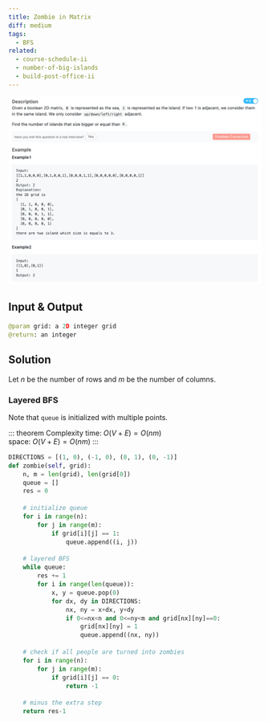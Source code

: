 ```yaml
---
title: Zombie in Matrix
diff: medium
tags:
  - BFS
related:
  - course-schedule-ii
  - number-of-big-islands
  - build-post-office-ii
---
```


<img class="medium-zoom" src="/algo/number-of-big-islands.png" alt="https://www.lintcode.com/problem/zombie-in-matrix">

## Input & Output

```py
@param grid: a 2D integer grid
@return: an integer
```

## Solution

Let $n$ be the number of rows and $m$ be the number of columns.

### Layered BFS

Note that `queue` is initialized with multiple points.

::: theorem Complexity
time: $O(V + E) = O(nm)$  
space: $O(V + E) = O(nm)$
:::

```py
DIRECTIONS = [(1, 0), (-1, 0), (0, 1), (0, -1)]
def zombie(self, grid):
    n, m = len(grid), len(grid[0])
    queue = []
    res = 0

    # initialize queue
    for i in range(n):
        for j in range(m):
            if grid[i][j] == 1:
                queue.append((i, j))

    # layered BFS
    while queue:
        res += 1
        for i in range(len(queue)):
            x, y = queue.pop(0)
            for dx, dy in DIRECTIONS:
                nx, ny = x+dx, y+dy
                if 0<=nx<n and 0<=ny<m and grid[nx][ny]==0:
                    grid[nx][ny] = 1
                    queue.append((nx, ny))

    # check if all people are turned into zombies
    for i in range(n):
        for j in range(m):
            if grid[i][j] == 0:
                return -1

    # minus the extra step
    return res-1
```
